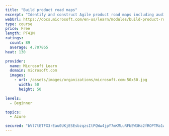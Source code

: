 ```yaml
---
title: "Build product road maps"
excerpt: "Identify and construct Agile product road maps including audiences, prioritization, themes, milestones, epics, and user stories."
webUrl: https://docs.microsoft.com/en-us/learn/modules/build-product-roadmaps/
type: course
price: Free
length: PT41M
ratings:
  count: 89
  average: 4.707865
heat: 130

provider:
  name: Microsoft Learn
  domain: microsoft.com
  images:
    - url: /assets/images/organizations/microsoft.com-50x50.jpg
      width: 50
      height: 50

levels:
  - Beginner

topics:
  - Azure

secured: "bVl7tETFX3rEau0UKjESEsbzqzsItPQWw4jpY7mKMLuRFbEW3Ha2fROPTMa1wsFx4sVdGSjTuTzXQ0+sJTdmAvx0elzTeDgn4kE+2jZ8igTX4Hgnl7LJuek7kN6I8tTBfr72/NfOMfz9YmS/YbE+o7Mald6QoDsaFAfxaFRnGQNTskM+wbFdcXUb/DUYjjfcAwmRW87IWpYqkaEQuPMRwefnU2kVvn5CP/ymWP1BaLykrjeK46eQZ04bRAF/61ljyx6IWYWLRpoVnkSkjRWfGPdENAwSiJYXOM0rC91NZP+QoqiIxX0OIQzvKGSGTTnVuyJQ/tqDRK/f8B5LJx8hzjrEISzh0lM++w8P6fFvpl3eEE4TkMGhahSqtPno/P9LRS/Wvd7OjvhyUm5uNN82/VIFTufAnGYqBrrYczOF3MI=;/N6v7wI1jL8JQLZYkbSsHQ=="
---
```



